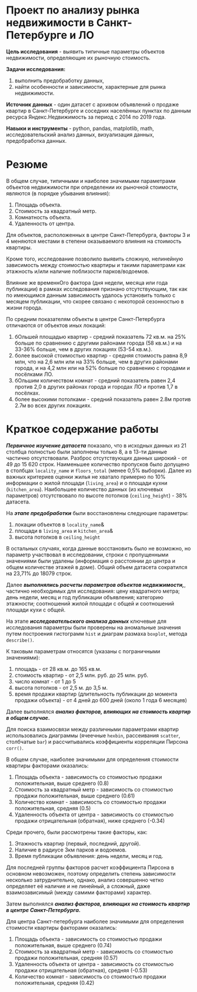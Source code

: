 # Проект по анализу рынка недвижимости в Санкт-Петербурге и ЛО

**Цель исследования** - выявить типичные параметры объектов недвижимости, определяющие их рыночную стоимость.

**Задачи исследования:**
1. выполнить предобработку данных,
2. найти особенности и зависимости, характерные для рынка недвижимости.

**Источник данных** - один датасет с архивом объявлений о продаже квартир в Санкт-Петербурге и соседних населённых пунктах по данным ресурса Яндекс.Недвижимость за период с 2014 по 2019 года.

**Навыки и инструменты** - python, pandas, matplotlib, math, исследовательский анализ данных, визуализация данных, предобработка данных.

# Резюме

В общем случае, типичными и наиболее значимыми параметрами объектов недвижимости при определении их рыночной стоимоcти, являются (в порядке убывания влияния):
1. Площадь объекта.
2. Стоимость за квадратный метр. 
3. Комнатность объекта.
4. Удаленность от центра. 

Для объектов, расположенных в центре Санкт-Петербурга, факторы 3 и 4 меняются местами в степени оказываемого влияния на стоимость квартиры.

Кроме того, исследование позволило выявить сложную, нелинейную зависимость между стоимостью квартиры и такими параметрами как этажность и/или наличие поблизости парков/водоемов.

Влияние же временнОго фактора (дня недели, месяца или года публикации) в рамках исследования признано отсутствующим, так как по имеющимся данным зависимость удалось установить только с месяцем публикации, что скорее связано с некоторой сезонностью в жизни города.

По средним показателям объекты в центре Санкт-Петербурга отличаются от объектов иных локаций:
1. бОльшей площадью квартир - средний показатель 72 кв.м. на 25% больше по сравнению с другими районами города (58 кв.м.) и на 33-36% больше, чем в других локациях (53-54 кв.м.).
2. более высокой стоимостью квартир - средняя стоимость равна 8,9 млн, что на 2,6 млн или на 33% больше, чем в других районами города, и на 4,2 млн или на 52% больше по сравнению с городами и посёлками ЛО.
3. бОльшим количеством комнат - средний показатель равен 2,4 против 2,0 в других районах города и городах ЛО и против 1,7 в посёлках.
3. более высокими потолками - средний показатель равен 2.8м против 2.7м во всех других локациях.

# Краткое содержание работы

**_Первичное изучение датасета_** показало, что в исходных данных из 21 столбца полностью были заполнены только 8, а в 13-ти данные частично отсутствовали. Разброс отсутствующих данных широкий - от 49 до 15 620 строк. Наименьшее количество пропусков было допущено в столбцах `locality_name` и `floors_total` (менее 0,5% выборки). Далее из важных критериев оценки жилья не хватало примерно по 10% информации о жилой площади (`living_area`) и о площади кухни (`kitchen_area`). Наибольшее количество данных (из ключевых параметров) отсутствовало по высоте потолков (`ceiling_height`) - 38% датасета. 

На **_этапе предобработки_** были восстановлены следующие параметры:
1. локации объектов  в `locality_name`&
2. площади в `living_area` и `kitchen_area`&
3. высота потолков в `ceiling_height`

В остальных случаях, когда данные восстановить было не возможно, но параметр участвовал в исследовании, строки с пропущенными значениями были удалены (информация о расстоянии до центра и общем количестве этажей в доме). Общий объем датасета сократился на 23,71% до 18079 строк.

Далее **_выполнялись расчеты параметров объектов недвижимости,_**, частично необходимых для исследования: цену квадратного метра; день недели, месяц и год публикации объявления; категорию этажности; соотношений жилой площади с общей и соотношений площади кухи с общей.

На этапе **_исследовательского анализа данных_** ключевые для исследования параметры были проверены на аномальные значения путем построения гистограмм `hist` и диаграм размаха `boxplot`, метода `describe()`. 

К таковым параметрам относятся (указаны с пограничными значениями):
1. площадь - от 28 кв.м. до 165 кв.м.
2. стоимость квартир - от 2,5 млн. руб. до 25 млн. руб.
3. число комнат - от 1 до 5
4. высота потолков - от 2,5 м. до 3,5 м.
5. время продажи квартир (длительность публикации до момента продажи объекта) - от 4 дней до 600 дней (около 1 года 6 месяцев)

Далее выполнялся **_анализ факторов, влияющих на стоимость квартир в общем случае_.** 

Для поиска взаимосвязи между различными параметрами квартир использовались диаграммы (ячеечные `hexbin`, рассеивания `scatter`, столбчатые `bar`) и рассчитывались коэффициенты корреляции Пирсона `corr()`.

В общем случае, наиболее значимыми для определения стоимоcти квартиры факторами оказались:
1. Площадь объекта - зависимость со стоимостью продажи положительная, выше среднего (0.8)
2. Стоимость за квадратный метр - зависимость со стоимостью продажи положительная, выше среднего (0.61)
3. Количество комнат - зависимость со стоимостью продажи положительная, средняя (0.5)
4. Удаленность объекта от центра - зависимость со стоимостью продажи отрицательная (обратная), ниже среднего (-0.34)

Среди прочего, были рассмотрены такие факторы, как:
1. Этажность квартир (первый, последний, другой). 
2. Наличие в радиусе 3км парков и водоемов.
3. Время публикации объявления: день недели, месяц и год.

Для последней группы факторов расчет коэффициента Пирсона в основном невозможен, поэтому определить степень зависимости несколько затруднительно, однако, анализ совершенно четко определяет её наличие и не линейный, а сложный, даже взаимозависимый (между самими факторами) характер. 

Затем выполнялся **_анализ факторов, влияющих на стоимость квартир в центре Санкт-Петербурга_.**

Для центра Санкт-петербурга наиболее значимыми для определения стоимоcти квартиры факторами оказались:
1. Площадь объекта - зависимость со стоимостью продажи положительная, выше среднего (0.74)
2. Стоимость за квадратный метр - зависимость со стоимостью продажи положительная, средняя (0.57)
3. Удаленность объекта от центра - зависимость со стоимостью продажи отрицательная (обратная), средняя (-0.53)
4. Количество комнат - зависимость со стоимостью продажи положительная, средняя (0.42)
